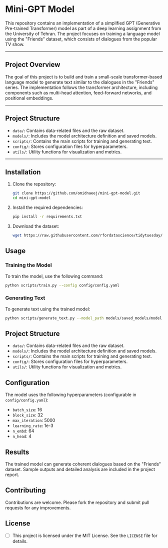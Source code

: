 # Mini-GPT Model

This repository contains an implementation of a simplified GPT (Generative Pre-trained Transformer) model as part of a deep learning assignment from the University of Tehran. The project focuses on training a language model using the "Friends" dataset, which consists of dialogues from the popular TV show.

---

## Project Overview

The goal of this project is to build and train a small-scale transformer-based language model to generate text similar to the dialogues in the "Friends" series. The implementation follows the transformer architecture, including components such as multi-head attention, feed-forward networks, and positional embeddings.

---
## Project Structure

- `data/`: Contains data-related files and the raw dataset.
- `models/`: Includes the model architecture definition and saved models.
- `scripts/`: Contains the main scripts for training and generating text.
- `config/`: Stores configuration files for hyperparameters.
- `utils/`: Utility functions for visualization and metrics.

---

## Installation

1. Clone the repository:

   ```bash
   git clone https://github.com/omidnaeej/mini-gpt-model.git
   cd mini-gpt-model
   ```

2. Install the required dependencies:

   ```bash
   pip install -r requirements.txt
   ```

3. Download the dataset:

   ```bash
   wget https://raw.githubusercontent.com/rfordatascience/tidytuesday/master/data/2020/2020-09-08/friends.csv
   ```

## Usage

### Training the Model

To train the model, use the following command:

```bash
python scripts/train.py --config config/config.yaml
```

### Generating Text

To generate text using the trained model:

```bash
python scripts/generate_text.py --model_path models/saved_models/model.pth
```

## Project Structure

- `data/`: Contains data-related files and the raw dataset.
- `models/`: Includes the model architecture definition and saved models.
- `scripts/`: Contains the main scripts for training and generating text.
- `config/`: Stores configuration files for hyperparameters.
- `utils/`: Utility functions for visualization and metrics.

## Configuration

The model uses the following hyperparameters (configurable in `config/config.yaml`):

- `batch_size`: 16
- `block_size`: 32
- `max_iteration`: 5000
- `learning_rate`: 1e-3
- `n_embd`: 64
- `n_head`: 4

## Results

The trained model can generate coherent dialogues based on the "Friends" dataset. Sample outputs and detailed analysis are included in the project report.

## Contributing

Contributions are welcome. Please fork the repository and submit pull requests for any improvements.

## License

- [ ] This project is licensed under the MIT License. See the `LICENSE` file for details.
